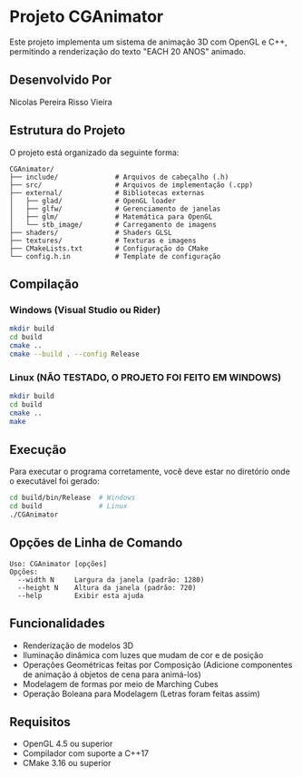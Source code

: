 # Projeto CGAnimator

Este projeto implementa um sistema de animação 3D com OpenGL e C++, permitindo a renderização do texto "EACH 20 ANOS" animado.

## Desenvolvido Por

Nicolas Pereira Risso Vieira

## Estrutura do Projeto

O projeto está organizado da seguinte forma:
```
CGAnimator/
├── include/              # Arquivos de cabeçalho (.h)
├── src/                  # Arquivos de implementação (.cpp)
├── external/             # Bibliotecas externas
│   ├── glad/             # OpenGL loader
│   ├── glfw/             # Gerenciamento de janelas
│   ├── glm/              # Matemática para OpenGL
│   └── stb_image/        # Carregamento de imagens
├── shaders/              # Shaders GLSL
├── textures/             # Texturas e imagens
├── CMakeLists.txt        # Configuração do CMake
└── config.h.in           # Template de configuração
```

## Compilação

### Windows (Visual Studio ou Rider)
```bash
mkdir build
cd build
cmake ..
cmake --build . --config Release
```

### Linux (NÃO TESTADO, O PROJETO FOI FEITO EM WINDOWS)
```bash
mkdir build
cd build
cmake ..
make
```

## Execução

Para executar o programa corretamente, você deve estar no diretório onde o executável foi gerado:
```bash
cd build/bin/Release  # Windows
cd build              # Linux
./CGAnimator
```

## Opções de Linha de Comando

```
Uso: CGAnimator [opções]
Opções:
  --width N     Largura da janela (padrão: 1280)
  --height N    Altura da janela (padrão: 720)
  --help        Exibir esta ajuda
```

## Funcionalidades

- Renderização de modelos 3D
- Iluminação dinâmica com luzes que mudam de cor e de posição
- Operações Geométricas feitas por Composição (Adicione  componentes de animação á objetos de cena para animá-los)
- Modelagem de formas por meio de Marching Cubes
- Operação Boleana para Modelagem (Letras foram feitas assim)

## Requisitos

- OpenGL 4.5 ou superior
- Compilador com suporte a C++17
- CMake 3.16 ou superior
